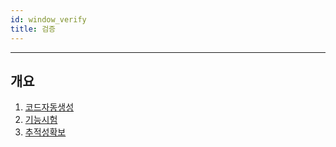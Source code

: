 ```yaml
---
id: window_verify
title: 검증
---
```


---

## 개요

1. [코드자동생성](./window_verify_autocode_generate)
2. [기능시험](./window_verify_func_test)
3. [추적성확보](./window_verify_traceability)

